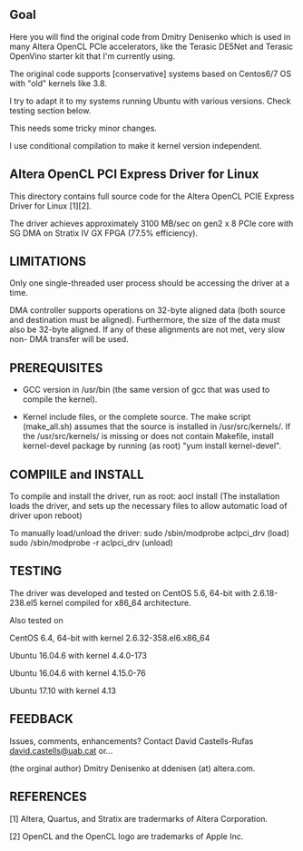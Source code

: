 Goal
----

Here you will find the original code from Dmitry Denisenko which is used 
in many Altera OpenCL PCIe accelerators, like the Terasic DE5Net and Terasic OpenVino starter kit
that I'm currently using.

The original code supports [conservative] systems based on Centos6/7 OS with
"old" kernels like 3.8.

I try to adapt it to my systems running Ubuntu with various versions. Check testing section below.

This needs some tricky minor changes.

I use conditional compilation to make it kernel version independent.



Altera OpenCL PCI Express Driver for Linux
------------------------------------------

This directory contains full source code for the Altera OpenCL 
PCIE Express Driver for Linux [1][2].  

The driver achieves approximately 3100 MB/sec on gen2 x 8 PCIe 
core with SG DMA on Stratix IV GX FPGA (77.5% efficiency).


LIMITATIONS
-----------
Only one single-threaded user process should be accessing the driver 
at a time.

DMA controller supports operations on 32-byte aligned data (both source and
destination must be aligned). Furthermore, the size of the data must also
be 32-byte aligned. If any of these alignments are not met, very slow non-
DMA transfer will be used.


PREREQUISITES
-------------
- GCC version in /usr/bin (the same version of gcc that was used to compile
  the kernel).

- Kernel include files, or the complete source. The make script
  (make_all.sh) assumes that the source is installed in 
  /usr/src/kernels/<version>. If the /usr/src/kernels/<version>
  is missing or does not contain Makefile, install kernel-devel
  package by running (as root) "yum install kernel-devel".


COMPIILE and INSTALL
--------------------

To compile and install the driver, run as root:
  aocl install
(The installation loads the driver, and sets up the necessary files 
to allow automatic load of driver upon reboot)


To manually load/unload the driver:
  sudo /sbin/modprobe aclpci_drv     (load)
  sudo /sbin/modprobe -r aclpci_drv  (unload)


TESTING
-------
The driver was developed and tested on CentOS 5.6, 64-bit with 
2.6.18-238.el5 kernel compiled for x86_64 architecture.


Also tested on 

CentOS 6.4, 64-bit with kernel 2.6.32-358.el6.x86_64

Ubuntu 16.04.6 with kernel 4.4.0-173

Ubuntu 16.04.6 with kernel 4.15.0-76

Ubuntu 17.10 with kernel 4.13


FEEDBACK
--------
Issues, comments, enhancements? 
Contact David Castells-Rufas david.castells@uab.cat or...

(the orginal author) Dmitry Denisenko at ddenisen (at) altera.com.


REFERENCES
----------
[1] Altera, Quartus, and Stratix are tradermarks of Altera Corporation.

[2] OpenCL and the OpenCL logo are trademarks of Apple Inc.
